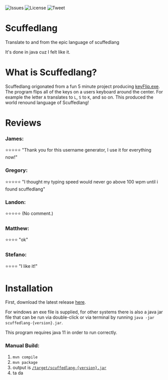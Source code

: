 ![Issues](https://img.shields.io/github/issues/GrantBGreat/scuffedlang)  ![License](https://img.shields.io/github/license/GrantBGreat/scuffedlang)  ![Tweet](https://img.shields.io/twitter/url?url=https%3A%2F%2Fgithub.com%2FGrantBGreat%2Fscuffedlang)
# Scuffedlang
Translate to and from the epic language of scuffedlang

It's done in java cuz I felt like it.


# What is Scuffedlang?
Scuffedlang origonated from a fun 5 minute project producing [keyFlip.exe](https://gist.github.com/GrantBGreat/b897d967c1c171c018aae2c38dce11cb). The program flips all of the keys on a users keyboard around the center. For example the letter `A` translates to `L`, `S` to `K`, and so on. This produced the world renound language of Scuffedlang!


# Reviews
### James:
⭐⭐⭐⭐⭐ "Thank you for this username generator, I use it for everything now!"

### Gregory:
⭐⭐⭐⭐⭐ "I thought my typing speed would never go above 100 wpm until i found scuffedlang"

### Landon:
⭐⭐⭐⭐⭐ (No comment.)

### Matthew:
⭐⭐⭐⭐ "ok"

### Stefano:
⭐⭐⭐⭐ "I like it!"
<br>

# Installation
First, download the latest release [here](https://github.com/GrantBGreat/scuffedlang/releases/latest).

For windows an exe file is supplied, for other systems there is also a java jar file that can be run via double-click or via terminal by running `java -jar scuffedlang-{version}.jar`.

This program requires java 11 in order to run correctly.

### Manual Build:
1) `mvn compile`
2) `mvn package`
3) output is [`/target/scuffedlang-{version}.jar`](https://github.com/GrantBGreat/scuffedlang/tree/main/target)
4) ta da
